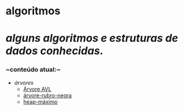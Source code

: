 # algoritmos
# _alguns algoritmos e estruturas de dados conhecidas._
### ~conteúdo atual:~
* _árvores_
  * [Árvore AVL](https://github.com/romesdev/algoritmos/tree/master/%C3%81rvores/AVL)
  * [árvore-rubro-negra](https://github.com/romesdev/algoritmos/tree/master/%C3%81rvores/Rubro-Negra)
  * [heap-máximo](https://github.com/romesdev/algoritmos/tree/master/%C3%81rvores/Max-Heap)

